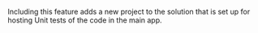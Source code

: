 ﻿Including this feature adds a new project to the solution that is set up for hosting Unit tests of the code in the main app.
